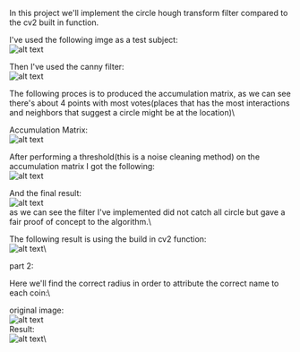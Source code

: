 In this project we'll implement the circle hough transform filter compared to the cv2 built in function.

I've used the following imge as a test subject:\
![alt text](https://github.com/ofhas/Computer-Vision/blob/master/Circle%20Hough%20transform/img1.JPG)

Then I've used the canny filter:\
![alt text](https://github.com/ofhas/Computer-Vision/blob/master/Circle%20Hough%20transform/img2.JPG)

The following proces is to produced the accumulation matrix, as we can see there's about 4 points with most votes(places that has the most interactions and neighbors that suggest a circle might be at the location)\

Accumulation Matrix:\
![alt text](https://github.com/ofhas/Computer-Vision/blob/master/Circle%20Hough%20transform/img10.JPG)

After performing a threshold(this is a noise cleaning method) on the accumulation matrix I got the following:\
![alt text](https://github.com/ofhas/Computer-Vision/blob/master/Circle%20Hough%20transform/img9.JPG)

And the final result:\
![alt text](https://github.com/ofhas/Computer-Vision/blob/master/Circle%20Hough%20transform/img3.JPG)\
as we can see the filter I've implemented did not catch all circle but gave a fair proof of concept to the algorithm.\

The following result is using the build in cv2 function:\
![alt text](https://github.com/ofhas/Computer-Vision/blob/master/Circle%20Hough%20transform/img4.JPG)\

part 2:

Here we'll find the correct radius in order to attribute the correct name to each coin:\

original image:\
![alt text](https://github.com/ofhas/Computer-Vision/blob/master/Circle%20Hough%20transform/img5.JPG)\
Result:\
![alt text](https://github.com/ofhas/Computer-Vision/blob/master/Circle%20Hough%20transform/img6.JPG)\
